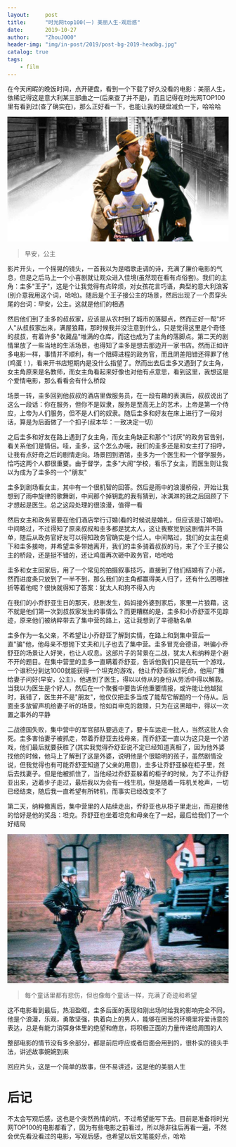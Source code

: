 ```yaml
---
layout:     post
title:      "时光网top100(一) 美丽人生-观后感"
date:       2019-10-27
author:     "ZhouJ000"
header-img: "img/in-post/2019/post-bg-2019-headbg.jpg"
catalog: true
tags:
    - film
--- 
```




在今天闲暇的晚饭时间，点开硬盘，看到一个下载了好久没看的电影：美丽人生，依稀记得这是意大利某三部曲之一(后来查了并不是)，而且记得在时光网TOP100里有看到过(查了确实在)，那么正好看一下，也能让我的硬盘减负一下，哈哈哈

![mlrs-1](/img/in-post/2019/10/mlrs-1.jpg)
> 早安，公主

影片开头，一个摇晃的镜头，一首我以为是唱歌走调的诗，充满了廉价电影的气息，但是之后马上一个小喜剧就让观众进入佳境(虽然现在看有点俗套)。我们的主角：圭多"王子"，这是个让我觉得有点碎烦，对女孩花言巧语，典型的意大利浪客(别介意我用这个词，哈哈)。随后是个王子接公主的场景，然后出现了一个贯穿头尾的台词：早安，公主。这就是他们的相遇

然后他们到了圭多的叔叔家，应该是从农村到了城市的落脚点，然而正好一帮"坏人"从叔叔家出来，满屋狼藉，那时候我并没注意到什么，只是觉得这里是个奇怪的叔叔，有着许多"收藏品"堆满的仓库，而这也成为了主角的落脚点。第二天的剧情里放了一些当地的生活场景，也得知了圭多是想去那边开一家书店。然而正如许多电影一样，事情并不顺利，有一个阻碍进程的政务官，而且阴差阳错还得罪了他(鸡蛋！)，看来开书店短期内是没什么指望了。然而出去后圭多又遇到了女主角，女主角原来是名教师，而女主角看起来好像也对他有点意思，看到这里，我想这是个爱情电影，那么看看会有什么桥段

场景一转，圭多回到他叔叔的酒店里做服务员，在一段有趣的表演后，叔叔说出了这么一段话：你在服务，但你不是奴隶，服务是至高无上的艺术，上帝是第一个侍应，上帝为人们服务，但不是人们的奴隶。随后圭多和好友在床上进行了一段对话，算是为后面做了一个扣子(叔本华：一致决定一切)

之后圭多和好友在路上遇到了女主角，而女主角缺正和那个"讨厌"的政务官告别，看关系他们是情侣。哇，圭多，这个怎么办哦，我们的圭多还是和女主打了招呼，让我有点好奇之后的剧情走向。场景回到酒馆，圭多为一个医生和一个督学服务，恰巧这两个人都很重要。由于督学，圭多"大闹"学校，看乐了女主，而医生则让我以为成为了圭多的一个"朋友"

圭多到剧场看女主，其中有一个很机智的回答。然后是雨中的浪漫桥段，开始让我想到了雨中旋律的歌舞剧，中间那个掉钥匙的我有猜到，冰淇淋的我之后回顾了下才想起是医生。总之这段处理的很浪漫，值得一看

然后女主和政务官要在他们酒店举行订婚(看的时候说是婚礼，但应该是订婚吧)。中间略过，不过得知了原来叔叔和圭多都是犹太人，这让我察觉到这剧情并不简单，随后从政务官好友可以得知政务官确实是个烂人。中间略过，我们的女主在桌下和圭多接吻，并希望圭多带她离开，我们的圭多骑着叔叔的马，来了个王子接公主的桥段，还是挺不错的，还让鸡蛋再次砸中政务官，哈哈哈

圭多和女主回家后，用了一个常见的拍摄叙事技巧，直接到了他们结婚有了小孩，然而进度条只放到了一半不到，那么我们的主角都赢得美人归了，还有什么困哪挫折等着他呢？很快就得知了答案：犹太人和狗不得入内

在我们的小乔舒亚生日的那天，悲剧发生，妈妈接外婆到家后，家里一片狼藉，这不就是他们第一次到叔叔家发生的事情么？而更糟糕的是，圭多和小乔舒亚不见踪迹，原来他们被纳粹带去了集中营的路上，这让我想到了辛德勒名单

圭多作为一名父亲，不希望让小乔舒亚了解到实情，在路上和到集中营后一直"骗"他，他母亲不想抛下丈夫和儿子也去了集中营。圭多冒充会德语，哄骗小乔舒亚的场景让人好笑，也让人叹息。这部片子的背景在二战，犹太人和纳粹是个避不开的题目。在集中营里的圭多一直瞒着乔舒亚，告诉他我们只是在玩一个游戏，一个谁积分到达1000就能获得一个坦克的游戏，他让乔舒亚躲过死命，他用广播给妻子问好(早安，公主)，他遇到了医生，得以以侍从的身份从劳活中得以解救。当我以为医生是个好人，然后在一个聚餐中要告诉他重要情报，或许能让他越狱时，我错了，医生并不是"朋友"，他仅仅把圭多当成了能帮它解题的一个侍从。后面圭多放留声机给妻子听的场景，恰如肖申克的救赎，只为在这黑暗中，得以一次置之事外的平静

二战德国失败，集中营中的军官部队要逃走了，要卡车运走一批人，当然这批人会死。圭多害怕妻子被抓走，带着乔舒亚去找母亲，而乔舒亚一直以为这只是一个游戏，他们最后就要获胜了(其实我觉得乔舒亚说不定已经知道真相了，因为他外婆找他的时候，他马上了解到了这是外婆，说明他是个很聪明的孩子，虽然剧情没说，但我觉得也有可能乔舒亚知道了父亲的用意)，圭多让乔舒亚躲在柜子里，然后去找妻子。但是他被抓住了，当他经过乔舒亚躲着的柜子的时候，为了不让乔舒亚出来，迈着步子走过，最后我以为会有一线生机，但是随着一阵机关枪声，一切已经结束，随后我一直希望有所转机，而事实已经改变不了

第二天，纳粹撤离后，集中营里的人陆续走出，乔舒亚也从柜子里走出，而迎接他的恰好是他的奖品：坦克。乔舒亚也坐着坦克和母亲在了一起，最后给我们了一个好结局

![mlrs-2](/img/in-post/2019/10/mlrs-2.jpg)
> 每个童话里都有悲伤，但也像每个童话一样，充满了奇迹和希望

这不电影看到最后，热泪盈眶，圭多后面的表现和刚出场时给我的影响完全不同，他是个浪漫，乐观，勇敢坚强，执着向上的男人，能够在困苦的环境里将爱诗意的表达，总是有能力消弭身体里的绝望和倦怠，将积极正面的力量传递给周围的人

整部电影的情节没有多余部分，都是前后呼应或者后面会用到的，很朴实的镜头手法，讲述故事婉婉到来

回应片头，这是一个简单的故事，但不易讲述，这是他的美丽人生


# 后记

不太会写观后感，这也是个突然热情的坑，不过希望能写下去。目前是准备将时光网TOP100的电影都看了，因为有些电影之前看过，所以除非往后再看一遍，不然会优先看没看过的电影，写观后感，也希望以后文笔能好点，哈哈



